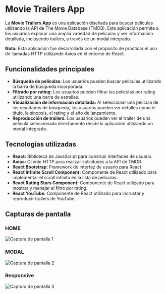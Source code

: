 # Movie Trailers App

La **Movie Trailers App** es una aplicación diseñada para buscar películas utilizando la API de The Movie Database (TMDB). Esta aplicación permite a los usuarios explorar una amplia variedad de películas y ver información detallada, incluyendo trailers, a través de un modal integrado.

**Nota:** Esta aplicación fue desarrollada con el propósito de practicar el uso de llamadas HTTP utilizando Axios en el entorno de React.

## Funcionalidades principales

- **Búsqueda de películas:** Los usuarios pueden buscar películas utilizando la barra de búsqueda incorporada.
- **Filtrado por rating:** Los usuarios pueden filtrar las películas por rating utilizando una barra de estrellas.
- **Visualización de información detallada:** Al seleccionar una película de los resultados de búsqueda, los usuarios pueden ver detalles como el título, la sinopsis, el rating y el año de lanzamiento.
- **Reproducción de trailers:** Los usuarios pueden ver el trailer de una película seleccionada directamente desde la aplicación utilizando un modal integrado.

## Tecnologías utilizadas

- **React:** Biblioteca de JavaScript para construir interfaces de usuario.
- **Axios:** Cliente HTTP para realizar solicitudes a la API de TMDB.
- **React Bootstrap:** Framework de interfaz de usuario para React.
- **React Infinite Scroll Component:** Componente de React utilizado para implementar el scroll infinito en la lista de películas.
- **React Rating Stars Component:** Componente de React utilizado para mostrar y manejar el filtro por rating.
- **React YouTube:** Componente de React utilizado para incrustar y reproducir trailers de YouTube.

## Capturas de pantalla

### HOME

![Captura de pantalla 1](/img/MovieTrailerHome.png)

### MODAL

![Captura de pantalla 2](/img/MovieTrailerModal.png)

### Responsive

![Captura de pantalla 3](/img/MovieTrailerResponsive.png)
